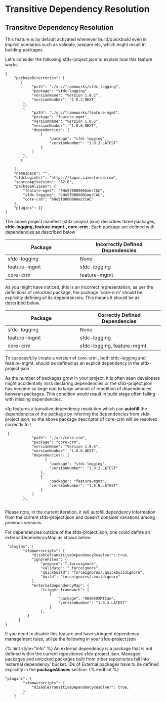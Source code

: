 # Transitive Dependency Resolution

## Transitive Dependency Resolution

This feature is by default activated whenever build/quickbuild even in implicit scenarios such as validate, prepare etc, which might result in building packages.

Let's consider the following sfdx-project.json to explain how this feature works.

```
{
    "packageDirectories": [
       {
            "path": "./src/frameworks/sfdc-logging",
            "package": "sfdc-logging",
            "versionName": "Version 1.0.2",
            "versionNumber": "1.0.2.NEXT"
        },
        {
            "path": "./src/frameworks/feature-mgmt",
            "package": "feature-mgmt",
            "versionName": "Version 1.0.6",
            "versionNumber": "1.0.6.NEXT",
            "dependencies": [
                {
                    "package": "sfdc-logging".
                    "versionNumber": "1.0.2.LATEST"
                }
            ]
        },
       c
      
    ],
    "namespace": "",
    "sfdcLoginUrl": "https://login.salesforce.com",
    "sourceApiVersion": "52.0",
    "packageAliases": {
        "feature-mgmt": "0Ho5f000000GmkrCAC",
        "sfdc-logging": "0Ho5f000000GmerCAC",
        "core-crm": "0Ho5f000000Amz7CAC"
    },
    "plugins": {}
}
```



The above project manifest (sfdx-project.json) describes three packages, **sfdc-logging, feature-mgmt., core-crm .**  Each package are defined with dependencies as described below

<table><thead><tr><th width="218">Package</th><th>Incorrectly Defined Dependencies</th></tr></thead><tbody><tr><td>sfdc-logging</td><td>None</td></tr><tr><td>feature-mgmt</td><td>sfdc-logging</td></tr><tr><td>core-crm</td><td>feature-mgmt</td></tr></tbody></table>

As you might have noticed, this is an incorrect representation, as per the definitions of unlocked package, the package 'core-crm' should be explicitly defining all its dependencies. This means it should be as described below.&#x20;

<table><thead><tr><th width="218">Package</th><th>Correctly Defined Dependencies</th></tr></thead><tbody><tr><td>sfdc-logging</td><td>None</td></tr><tr><td>feature-mgmt</td><td>sfdc-logging</td></tr><tr><td>core-crm</td><td>sfdc-logging, feature-mgmt</td></tr></tbody></table>

To successfully create a version of core-crm , both sfdc-logging and feature-mgmt. should be defined as an explicit dependency in the sfdx-project.json

As the number of packages grow in your project, it is often seen developers might accidentally miss declaring dependencies or the sfdx-project.json has become so large due to large amount of repetition of dependencies between packages.  This condition would result in build stage often failing with missing dependencies.

sfp features a transitive dependency resolution which can **autofill** the dependencies of the package by inferring the dependencies from sfdx-project.json, so the above package descriptor of core-crm will be resolved correctly to \


```
 {
            "path": "./src/core-crm",
            "package": "core-crm",
            "versionName": "Version 1.0.6",
            "versionNumber": "1.0.6.NEXT",
            "dependencies": [
                  {
                    "package": "sfdc-logging".
                    "versionNumber": "1.0.2.LATEST"
                },
                {
                    "package": "feature-mgmt",
                    "versionNumber": "1.0.6.LATEST"
                }
            ]
        },
        
```

Please note, in the current iteration, it will autofill dependency information from the current sfdx-project.json and doesn't consider variations among previous versions.&#x20;

&#x20;For dependencies outside of the sfdx-project.json, one could define an externalDependencyMap as shown below&#x20;

```
 "plugins": {
        "sfpowerscripts": {
            "disableTransitiveDependencyResolver": true,
            "ignoreFiles": {
                "prepare": ".forceignore",
                "validate": ".forceignore",
                "quickbuild": "forceignores/.quickbuildignore",
                "build": "forceignores/.buildignore"
            },
            "externalDependencyMap": {
                "trigger-framework": [
                    {
                        "package": "0H1000XRTCam",
                        "versionNumber": "1.0.3.LATEST"
                    }
                ],
          }
      }
}
```

If you need to disable this feature and have stringent dependency management rules, utilize the following in your sfdx-project.json



{% hint style="info" %}
An external dependency is a package that is not defined within the current repositories sfdx-project.json. Managed packages and unlocked packages built from other repositories fall into 'external dependency' bucket.  IDs of External packages have to be defined explicitly in the **packageAliases** section.
{% endhint %}



```
"plugins": {
        "sfpowerscripts": {
            "disableTransitiveDependencyResolver": true,
        }
    }
```

